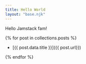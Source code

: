 ```yaml
---
title: Hello World
layout: "base.njk"
---
```


Hello Jamstack fam!

{% for post in collections.posts %}

- [{{ post.data.title }}]({{ post.url}})

{% endfor %}
